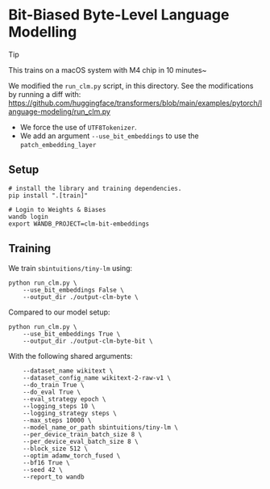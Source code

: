 # Bit-Biased Byte-Level Language Modelling

> [!TIP]
> This trains on a macOS system with M4 chip in 10 minutes~


We modified the `run_clm.py` script, in this directory.
See the modifications by running a diff with: 
https://github.com/huggingface/transformers/blob/main/examples/pytorch/language-modeling/run_clm.py

- We force the use of `UTF8Tokenizer`.
- We add an argument `--use_bit_embeddings` to use the `patch_embedding_layer`


## Setup

```shell
# install the library and training dependencies.
pip install ".[train]" 

# Login to Weights & Biases
wandb login
export WANDB_PROJECT=clm-bit-embeddings
```

## Training

We train `sbintuitions/tiny-lm` using:

```shell
python run_clm.py \
    --use_bit_embeddings False \
    --output_dir ./output-clm-byte \
```

Compared to our model setup:
```shell
python run_clm.py \
    --use_bit_embeddings True \
    --output_dir ./output-clm-byte-bit \
```

With the following shared arguments:

```shell
    --dataset_name wikitext \
    --dataset_config_name wikitext-2-raw-v1 \
    --do_train True \
    --do_eval True \
    --eval_strategy epoch \
    --logging_steps 10 \
    --logging_strategy steps \
    --max_steps 10000 \
    --model_name_or_path sbintuitions/tiny-lm \
    --per_device_train_batch_size 8 \
    --per_device_eval_batch_size 8 \
    --block_size 512 \
    --optim adamw_torch_fused \
    --bf16 True \
    --seed 42 \
    --report_to wandb
```